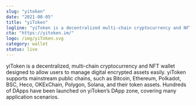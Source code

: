 ```yaml
---
slug: "yitoken"
date: "2021-08-05"
title: "yiToken"
logline: "yiToken is a decentralized multi-chain cryptocurrency and NFT wallet which supports an array of chains, including Bitcoin, Ethereum, Polkadot, BSC, Heco, OKExChain, Polygon, and Solana."
cta: "https://yitoken.im/"
logo: /img/yiToken.svg
category: wallet
status: live
---
```


yiToken is a decentralized, multi-chain cryptocurrency and NFT wallet designed to allow users to manage digital encrypted assets easily. yiToken supports mainstream public chains, such as Bitcoin, Ethereum, Polkadot, BSC, Heco, OKExChain, Polygon, Solana, and their token assets. Hundreds of DApps have been launched on yiToken’s DApp zone, covering many application scenarios. 
